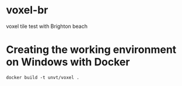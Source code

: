 # voxel-br
voxel tile test with Brighton beach

# Creating the working environment on Windows with Docker

```
docker build -t unvt/voxel .
```


